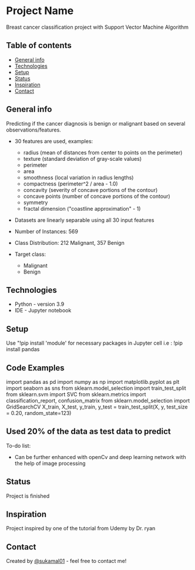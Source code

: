 Project Name
============

Breast cancer classification project with Support Vector Machine Algorithm

Table of contents
-----------------

-   [General info](#general-info)
-   [Technologies](#technologies)
-   [Setup](#setup)
-   [Status](#status)
-   [Inspiration](#inspiration)
-   [Contact](#contact)

General info
------------

Predicting if the cancer diagnosis is benign or malignant based on several observations/features.

-   30 features are used, examples:
    - radius (mean of distances from center to points on the perimeter)
    - texture (standard deviation of gray-scale values)
    - perimeter
    - area
    - smoothness (local variation in radius lengths)
    - compactness (perimeter^2 / area - 1.0)
    - concavity (severity of concave portions of the contour)
    - concave points (number of concave portions of the contour)
    - symmetry
    - fractal dimension ("coastline approximation" - 1)

-   Datasets are linearly separable using all 30 input features
-   Number of Instances: 569
-   Class Distribution: 212 Malignant, 357 Benign
-   Target class:
    - Malignant
    - Benign

Technologies
------------

-   Python - version 3.9
-   IDE - Jupyter notebook

Setup
-----

Use "!pip install 'module' for necessary packages in Jupyter cell
i.e : !pip install pandas

Code Examples
-------------

import pandas as pd
import numpy as np
import matplotlib.pyplot as plt
import seaborn as sns
from sklearn.model\_selection import train\_test\_split
from sklearn.svm import SVC
from sklearn.metrics import classification\_report, confusion\_matrix
from sklearn.model\_selection import GridSearchCV
X\_train, X\_test, y\_train, y\_test = train\_test\_split(X, y, test\_size = 0.20, random\_state=123)

Used 20% of the data as test data to predict
--------------------------------------------

To-do list:

-   Can be further enhanced with openCv and deep learning network with the help of image processing

Status
------

Project is finished

Inspiration
-----------

Project inspired by one of the tutorial from Udemy by Dr. ryan

Contact
-------

Created by [@sukamal01](https://github.com/sukamal01) - feel free to contact me!
